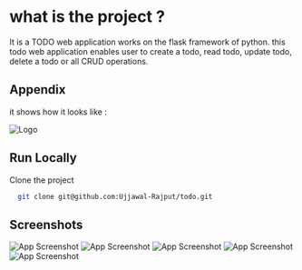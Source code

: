 
# what is the project ?

It is a TODO web application works on the flask framework of python. this todo web application enables user to create a todo, read todo, update todo, delete a todo or all CRUD operations.
## Appendix

it shows how it looks like :



![Logo](https://im5.ezgif.com/tmp/ezgif-5-f1cf3b7453.gif)


## Run Locally

Clone the project

```bash
  git clone git@github.com:Ujjawal-Rajput/todo.git
```



## Screenshots

![App Screenshot](https://im5.ezgif.com/tmp/ezgif-5-5a2e21183d.gif)
![App Screenshot](https://im5.ezgif.com/tmp/ezgif-5-46ba77829c.gif)
![App Screenshot](https://im5.ezgif.com/tmp/ezgif-5-eb109493ff.gif)
![App Screenshot](https://im5.ezgif.com/tmp/ezgif-5-dcf4929b03.gif)
![App Screenshot](https://im5.ezgif.com/tmp/ezgif-5-c9fa701be0.gif)

